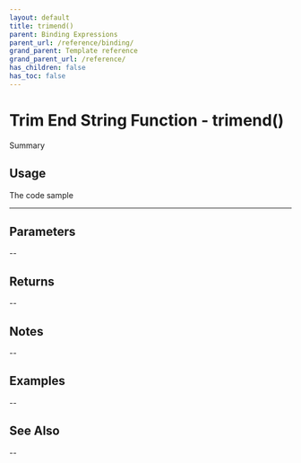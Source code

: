 ```yaml
---
layout: default
title: trimend()
parent: Binding Expressions
parent_url: /reference/binding/
grand_parent: Template reference
grand_parent_url: /reference/
has_children: false
has_toc: false
---
```


# Trim End String Function - trimend()

Summary

## Usage

 The code sample

---

## Parameters

--

## Returns 

--

## Notes


-- 

## Examples


--


## See Also


--

